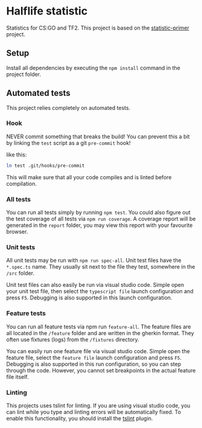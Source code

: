 # Halflife statistic
Statistics for CS:GO and TF2. This project is based on the
[statistic-primer](https://github.com/Gameye/statistic-primer) project.

## Setup
Install all dependencies by executing the `npm install` command in the project
folder.

## Automated tests
This project relies completely on automated tests.

### Hook
NEVER commit something that breaks the build! You can
prevent this a bit by linking the `test` script as a git `pre-commit` hook!

like this:
```bash
ln test .git/hooks/pre-commit
```

This will make sure that all your code compiles and is linted before
compilation.

### All tests
You can run all tests simply by running `npm test`. You could also figure out
the test coverage of all tests via `npm run coverage`. A coverage report will
be generated in the `report` folder, you may view this report with your
favourite browser.

### Unit tests
All unit tests may be run with `npm run spec-all`. Unit test files have the
`*.spec.ts` name. They usually sit next to the file they test, somewhere in the
`/src` folder.

Unit test files can also easily be run via visual studio code. Simple open your
unit test file, then select the `typescript file` launch configuration and press
`F5`. Debugging is also supported in this launch configuration.

### Feature tests
You can run all feature tests via npm run `feature-all`. The feature files are
all located in the `/feature` folder and are written in the gherkin format.
They often use fixtures (logs) from the `/fixtures` directory.

You can easily run one feature file via visual studio code. Simple open the
feature file, select the `feature file` launch configuration and press `F5`.
Debugging is also supported in this run configuration, so you can step through
the code. However, you cannot set breakpoints in the actual feature file
itself.

### Linting
This projects uses tslint for linting. If you are using visual studio code, you
can lint while you type and linting errors will be automatically fixed. To
enable this functionality, you should install the [tslint](https://github.com/Microsoft/vscode-tslint) plugin.


